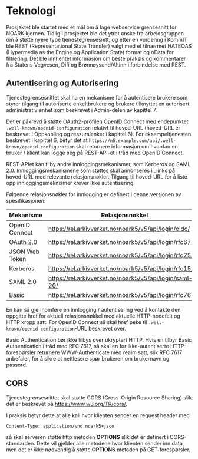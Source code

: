 # Teknologi

Prosjektet ble startet med et mål om å lage webservice grensesnitt for
NOARK kjernen. Tidlig i prosjektet ble det ytret ønske fra
arbeidsgruppen om å støtte nyere type tjenestegrensesnitt, og etter en
vurdering i KommIT ble REST (Representational State Transfer) valgt med
et tilnærmet HATEOAS (Hypermedia as the Engine og Application State)
format og oData for filtrering. Det ble innhentet informasjon om beste
praksis og kommentarer fra Statens Vegvesen, Difi og Brønnøysund/Altinn
i forbindelse med REST.

## Autentisering og Autorisering

Tjenestegrensesnittet skal ha en mekanisme for å autentisere brukere
som styrer tilgang til autoriserte enkeltbrukere og brukere tilknyttet
en autorisert administrativ enhet som beskrevet i Admin-delen av
kapittel 7.

Det er påkrevd å støtte OAuth2-profilen OpenID Connect med endepunktet
`.well-known/openid-configuration` relativt til hoved-URL (hoved-URL
er beskrevet i Oppkobling og ressurslenker i kapittel 6).  For
eksempeltjenesten beskrevet i kapittel 6, betyr det at
`https://n5.example.com/api/.well-known/openid-configuration` skal
returnere informasjon om hvordan en bruker / klient kan logge seg på
REST-API-et i tråd med OpenID Connect.

REST-APIet kan tilby andre innloggingsmekanismer, som Kerberos og SAML
2.0.  Innloggingsmekanismene som støttes skal annonseres i \_links på
hoved-URL med relevante relasjonsnøkler.  Tilgang til hoved-URL for å
liste opp innloggingsmeknismer krever ikke autentisering.

Følgende relasjonsnøkler for innlogging er definert i denne versjonen
av spesifikasjonen:

| **Mekanisme**  | **Relasjonsnøkkel**                                     | Valgfri    |
|----------------|---------------------------------------------------------|------------|
| OpenID Connect | https://rel.arkivverket.no/noark5/v5/api/login/oidc/    | Nei        |
| OAuth 2.0      | https://rel.arkivverket.no/noark5/v5/api/login/rfc6749/ | Nei        |
| JSON Web Token | https://rel.arkivverket.no/noark5/v5/api/login/rfc7519/ | Ja         |
| Kerberos       | https://rel.arkivverket.no/noark5/v5/api/login/rfc1510/ | Ja         |
| SAML 2.0       | https://rel.arkivverket.no/noark5/v5/api/login/saml-20/ | Ja         |
| Basic          | https://rel.arkivverket.no/noark5/v5/api/login/rfc7617/ | Ja         |

En kan så gjennomføre en innlogging / autentisering ved å kontakte den
oppgitte href for aktuell relasjonsnøkkel med aktuelle HTTP-hodefelt
og HTTP kropp satt.  For OpenID Connect så skal href peke til
`.well-known/openid-configuration`-URL beskrevet over.

Basic Authentication bør ikke tilbys over ukryptert HTTP.  Hvis en
tilbyr Basic Authentication i tråd med RFC 7617, så skal en for
ikke-autentiserte HTTP-forespørsler returnere WWW-Authenticate med
realm satt, slik RFC 7617 anbefaler, for å sikre at nettlesere spør
brukeren om brukernavn og passord.

## CORS

Tjenestegrensesnittet skal støtte CORS (Cross-Origin Resource
Sharing) slik det er beskrevet på https://www.w3.org/TR/cors/.

I praksis betyr dette at alle kall hvor klienten sender en request header med 

    Content-Type: application/vnd.noark5+json

så skal serveren støtte http metoden **OPTIONS** slik det er definert
i CORS-standarden. Dette vil gjelder alle metodene hvor klienten
sender inn data, men det er ikke nødvendig å støtte **OPTIONS**
metoden på GET-forespørsler.

